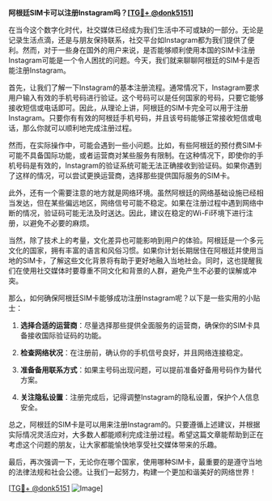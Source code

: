 **阿根廷SIM卡可以注册Instagram吗？[[TG💪+ @donk5151](https://t.me/s/donk5151)]**

在当今这个数字化时代，社交媒体已经成为我们生活中不可或缺的一部分。无论是记录生活点滴，还是与朋友保持联系，社交平台如Instagram都为我们提供了便利。然而，对于一些身在国外的用户来说，是否能够顺利使用本国的SIM卡注册Instagram可能是一个令人困扰的问题。今天，我们就来聊聊阿根廷的SIM卡是否能注册Instagram。

首先，让我们了解一下Instagram的基本注册流程。通常情况下，Instagram要求用户输入有效的手机号码进行验证。这个号码可以是任何国家的号码，只要它能够接收短信或电话即可。因此，从理论上讲，阿根廷的SIM卡完全可以用于注册Instagram。只要你有有效的阿根廷手机号码，并且该号码能够正常接收短信或电话，那么你就可以顺利地完成注册过程。

然而，在实际操作中，可能会遇到一些小问题。比如，有些阿根廷的预付费SIM卡可能不具备国际功能，或者运营商对某些服务有限制。在这种情况下，即使你的手机号码是有效的，Instagram的验证系统可能无法正确接收到验证码。如果你遇到了这样的情况，可以尝试更换运营商，选择那些提供国际服务的SIM卡。

此外，还有一个需要注意的地方就是网络环境。虽然阿根廷的网络基础设施已经相当发达，但在某些偏远地区，网络信号可能不稳定。如果在注册过程中遇到网络中断的情况，验证码可能无法及时送达。因此，建议在稳定的Wi-Fi环境下进行注册，以避免不必要的麻烦。

当然，除了技术上的考量，文化差异也可能影响到用户的体验。阿根廷是一个多元文化的国家，拥有丰富的语言和风俗习惯。如果你计划长期居住在阿根廷并使用当地的SIM卡，了解这些文化背景将有助于更好地融入当地社会。同时，这也提醒我们在使用社交媒体时要尊重不同文化和背景的人群，避免产生不必要的误解或冲突。

那么，如何确保阿根廷SIM卡能够成功注册Instagram呢？以下是一些实用的小贴士：

1. **选择合适的运营商**：尽量选择那些提供全面服务的运营商，确保你的SIM卡具备接收国际验证码的功能。
   
2. **检查网络状况**：在注册前，确认你的手机信号良好，并且网络连接稳定。
   
3. **准备备用联系方式**：如果主号码出现问题，可以提前准备好备用号码作为替代方案。
   
4. **关注隐私设置**：注册完成后，记得调整Instagram的隐私设置，保护个人信息安全。

总之，阿根廷的SIM卡是可以用来注册Instagram的。只要遵循上述建议，并根据实际情况灵活应对，大多数人都能顺利完成注册过程。希望这篇文章能帮助到正在考虑这个问题的朋友，让大家都能愉快地享受社交媒体带来的乐趣。

最后，再次强调一下，无论你在哪个国家，使用哪种SIM卡，最重要的是遵守当地的法律法规和社会公德。让我们一起努力，构建一个更加和谐美好的网络世界！

[[TG💪+ @donk5151](https://t.me/s/donk5151) ![Image](https://i.postimg.cc/rwNCRYN7/Snipaste-2025-04-30-17-27-05.png)]